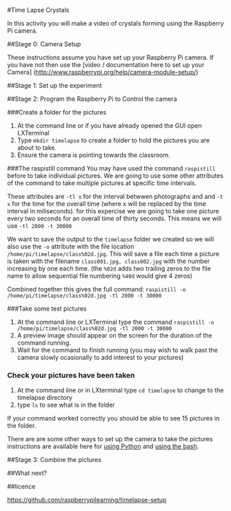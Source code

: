 #Time Lapse Crystals

In this activity you will make a video of crystals forming using the Raspberry Pi camera.


##Stage 0: Camera Setup

These instructions assume you have set up your Raspberry Pi camera. If you have not then use the [video / documentation here to set up your Camera] (http://www.raspberrypi.org/help/camera-module-setup/) 

##Stage 1: Set up the experiment





##Stage 2: Program the Raspberry Pi to Control the camera

###Create a folder for the pictures

1. At the command line or if you have already opened the GUI open LXTerminal
1. Type `mkdir timelapse` to create a folder to hold the pictures you are about to take.
1. Ensure the camera is pointing towards the classroom.

###The raspistill command
You may have used the command `raspistill` before to take individual pictures. We are going to use some other attributes of the command to take multiple pictures at specific time intervals. 
 
These attributes are `-tl x` for the interval betwwen photographs and and `-t x` for the time for the overall 
time (where x will be replaced by the time interval in miliseconds). for this expercise we are going to take one picture every two seconds for an overall time of thirty seconds. This means we will use `-tl 2000 -t 30000`

We want to save the output to the `timelapse` folder we created so we will also use the `-o` attribute with the file location `/home/pi/timelapse/class%02d.jpg`. This will save a file each time a picture is taken with the filename `class001.jpg, class002.jpg` with the number increasing by one each time. (the `%02d` adds two trailing zeros to the file name to allow sequential file numbering  `%40d` would give 4 zeros)

Combined together this gives the full command: `raspistill -o /home/pi/timelapse/class%02d.jpg -tl 2000 -t 30000`


###Take some test pictures
1. At the command line or LXTerminal type the command `raspistill -o /home/pi/timelapse/class%02d.jpg -tl 2000 -t 30000`
1. A preview image should appear on the screen for the duration of the command running.
1. Wait for the command to finish running (you may wish to walk past the camera slowly ocasionally to add interest to your pictures)

### Check your pictures have been taken

1. At the command line or in LXterminal type `cd timelapse` to change to the timelapse directory
1. type `ls` to see what is in the folder

If your command worked correctly you should be able to see 15 pictures in the folder.





There are are some other ways to set up the camera to take the pictures instructions are available here for [using Python](https://github.com/NBizzell/time-lapse-crystals/blob/master/Lesson-2/worksheet2.md) and [ using the bash](https://github.com/NBizzell/time-lapse-crystals/blob/master/Lesson-2/worksheet4.md).






##Stage 3: Combine the pictures




##What next?


##licence




https://github.com/raspberrypilearning/timelapse-setup
